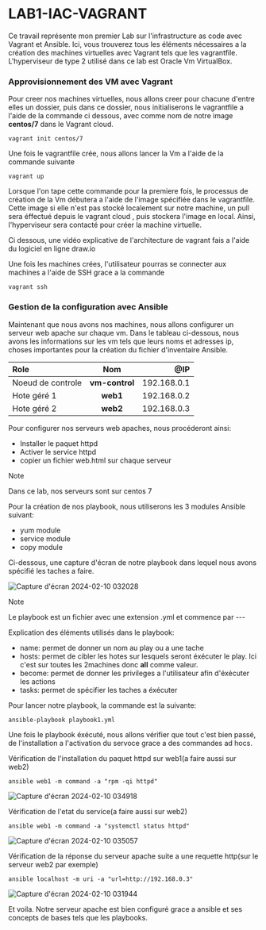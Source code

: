 # LAB1-IAC-VAGRANT

Ce travail représente mon premier Lab sur l'infrastructure as code avec Vagrant et Ansible. Ici, vous trouverez tous les éléments nécessaires a
la création des machines virtuelles avec Vagrant tels que les vagrantfile. L'hyperviseur de type 2 utilisé dans ce lab est Oracle Vm VirtualBox.

### Approvisionnement des VM avec Vagrant

Pour creer nos machines virtuelles, nous allons creer pour chacune d'entre elles un dossier, puis dans ce dossier, nous initialiserons le vagrantfile a l'aide de la commande ci dessous, avec comme nom de notre image **centos/7** dans le Vagrant cloud.

```
vagrant init centos/7
```

Une fois le vagrantfile crée, nous allons lancer la Vm a l'aide de la commande suivante

```
vagrant up
```

Lorsque l'on tape cette commande pour la premiere fois, le processus de création de la Vm débutera a l'aide de l'image spécifiée dans le vagrantfile.
Cette image si elle n'est pas stocké localement sur notre machine, un pull sera éffectué depuis le vagrant cloud , puis stockera l'image en local.
Ainsi, l'hyperviseur sera contacté pour créer la machine virtuelle.

Ci dessous, une vidéo explicative de l'architecture de vagrant fais a l'aide du logiciel en ligne draw.io

Une fois les machines crées, l'utilisateur pourras se connecter aux machines a l'aide de SSH grace a la commande

```
vagrant ssh
```

### Gestion de la configuration avec Ansible

Maintenant que nous avons nos machines, nous allons configurer un serveur web apache sur chaque vm.
Dans le tableau ci-dessous, nous avons les informations sur les vm tels que leurs noms et adresses ip, choses importantes pour la création du fichier d'inventaire Ansible.

| Role              |      Nom       |         @IP |
| :---------------- | :------------: | ----------: |
| Noeud de controle | **vm-control** | 192.168.0.1 |
| Hote géré 1       |    **web1**    | 192.168.0.2 |
| Hote géré 2       |    **web2**    | 192.168.0.3 |

Pour configurer nos serveurs web apaches, nous procéderont ainsi:

- Installer le paquet httpd
- Activer le service httpd
- copier un fichier web.html sur chaque serveur

> [!NOTE]
> Dans ce lab, nos serveurs sont sur centos 7

Pour la création de nos playbook, nous utiliserons les 3 modules Ansible suivant:

- yum module
- service module
- copy module

Ci-dessous, une capture d'écran de notre playbook dans lequel nous avons spécifié les taches a faire.

![Capture d'écran 2024-02-10 032028](https://github.com/Anida-Assane/LAB1-IAC-Ansible/assets/96641266/3a4d5895-1b94-4e88-8c3e-c1532dd269ab)

> [!NOTE]
> Le playbook est un fichier avec une extension .yml et commence par ---

Explication des éléments utilisés dans le playbook:

- name: permet de donner un nom au play ou a une tache
- hosts: permet de cibler les hotes sur lesquels seront éxécuter le play. Ici c'est sur toutes les 2machines donc **all** comme valeur.
- become: permet de donner les privileges a l'utilisateur afin d'éxécuter les actions
- tasks: permet de spécifier les taches a éxécuter

Pour lancer notre playbook, la commande est la suivante:

```
ansible-playbook playbook1.yml
```

Une fois le playbook éxécuté, nous allons vérifier que tout c'est bien passé, de l'installation a l'activation du servoce grace a des commandes ad hocs.

Vérification de l'installation du paquet httpd sur web1(a faire aussi sur web2)

```
ansible web1 -m command -a "rpm -qi httpd"
```

![Capture d'écran 2024-02-10 034918](https://github.com/Anida-Assane/LAB1-IAC-Ansible/assets/96641266/a59b4dfe-7147-43bc-b43c-c6247eeb2055)

Vérification de l'etat du service(a faire aussi sur web2)

```
ansible web1 -m command -a "systemctl status httpd"
```

![Capture d'écran 2024-02-10 035057](https://github.com/Anida-Assane/LAB1-IAC-Ansible/assets/96641266/957aff75-0dfc-4d23-8fec-e4d9ae3cbc16)

Vérification de la réponse du serveur apache suite a une requette http(sur le serveur web2 par exemple)

```
ansible localhost -m uri -a "url=http://192.168.0.3"
```

![Capture d'écran 2024-02-10 031944](https://github.com/Anida-Assane/LAB1-IAC-Ansible/assets/96641266/5e77f882-bc7d-4633-a8ef-85963fcd3ec8)

Et voila. Notre serveur apache est bien configuré grace a ansible et ses concepts de bases tels que les playbooks.
